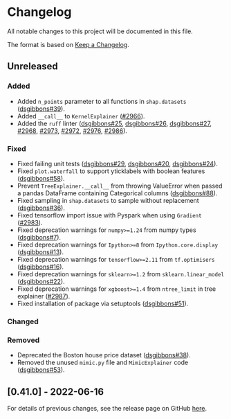 # Changelog

All notable changes to this project will be documented in this file.

The format is based on [Keep a Changelog](https://keepachangelog.com/en/1.0.0/).

## Unreleased
<!--Changes from new PRs should be put in this section-->

### Added

- Added `n_points` parameter to all functions in `shap.datasets`
  ([dsgibbons#39](https://github.com/dsgibbons/shap/pull/39)).
- Added `__call__` to `KernelExplainer`
  ([#2966](https://github.com/slundberg/shap/pull/2966)).
- Added the `ruff` linter
  ([dsgibbons#25](https://github.com/dsgibbons/shap/pull/25),
   [dsgibbons#26](https://github.com/dsgibbons/shap/pull/26),
   [dsgibbons#27](https://github.com/dsgibbons/shap/pull/27),
   [#2968](https://github.com/slundberg/shap/pull/2968),
   [#2973](https://github.com/slundberg/shap/pull/2973),
   [#2972](https://github.com/slundberg/shap/pull/2972),
   [#2976](https://github.com/slundberg/shap/pull/2976),
   [#2986](https://github.com/slundberg/shap/pull/2986)).

### Fixed

- Fixed failing unit tests
  ([dsgibbons#29](https://github.com/dsgibbons/shap/pull/29),
   [dsgibbons#20](https://github.com/dsgibbons/shap/pull/20),
   [dsgibbons#24](https://github.com/dsgibbons/shap/pull/24)).
- Fixed `plot.waterfall` to support yticklabels with boolean features
  ([dsgibbons#58](https://github.com/dsgibbons/shap/pull/58)).
- Prevent `TreeExplainer.__call__` from throwing ValueError when passed a pandas DataFrame containing Categorical columns
  ([dsgibbons#88](https://github.com/dsgibbons/shap/pull/88)).
- Fixed sampling in `shap.datasets` to sample without replacement
  ([dsgibbons#36](https://github.com/dsgibbons/shap/pull/36)).
- Fixed tensorflow import issue with Pyspark when using `Gradient`
  ([#2983](https://github.com/slundberg/shap/pull/2983)).
- Fixed deprecation warnings for `numpy>=1.24` from numpy types
  ([dsgibbons#7](https://github.com/dsgibbons/shap/pull/7)).
- Fixed deprecation warnings for `Ipython>=8` from `Ipython.core.display`
  ([dsgibbons#13](https://github.com/dsgibbons/shap/pull/13)).
- Fixed deprecation warnings for `tensorflow>=2.11` from `tf.optimisers`
  ([dsgibbons#16](https://github.com/dsgibbons/shap/pull/16)).
- Fixed deprecation warnings for `sklearn>=1.2` from `sklearn.linear_model`
  ([dsgibbons#22](https://github.com/dsgibbons/shap/pull/22)).
- Fixed deprecation warnings for `xgboost>=1.4` from `ntree_limit` in tree explainer
  ([#2987](https://github.com/slundberg/shap/pull/2987)).
- Fixed installation of package via setuptools
  ([dsgibbons#51](https://github.com/dsgibbons/shap/pull/51)).

### Changed


### Removed

- Deprecated the Boston house price dataset
  ([dsgibbons#38](https://github.com/dsgibbons/shap/pull/38)).
- Removed the unused `mimic.py` file and `MimicExplainer` code
  ([dsgibbons#53](https://github.com/dsgibbons/shap/pull/53)).

## [0.41.0] - 2022-06-16

For details of previous changes, see the release page on GitHub
[here](https://github.com/slundberg/shap/releases).
